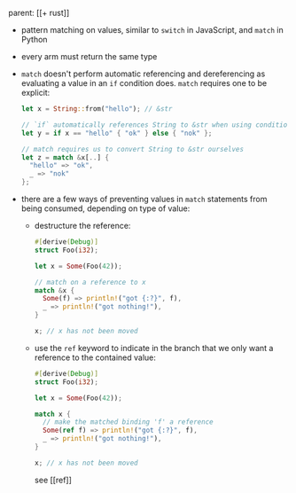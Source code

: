 parent: [[+ rust]]

- pattern matching on values, similar to `switch` in JavaScript, and `match` in Python
- every arm must return the same type
- `match` doesn't perform automatic referencing and dereferencing as evaluating
  a value in an `if` condition does. `match` requires one to be explicit:

  ```rust
  let x = String::from("hello"); // &str

  // `if` automatically references String to &str when using condition
  let y = if x == "hello" { "ok" } else { "nok" };

  // match requires us to convert String to &str ourselves
  let z = match &x[..] {
  	"hello" => "ok",
  	_ => "nok"
  };
  ```

- there are a few ways of preventing values in `match` statements from being
  consumed, depending on type of value:

  - destructure the reference:

    ```rust
    #[derive(Debug)]
    struct Foo(i32);

    let x = Some(Foo(42));

    // match on a reference to x
    match &x {
      Some(f) => println!("got {:?}", f),
      _ => println!("got nothing!"),
    }

    x; // x has not been moved
    ```

  - use the `ref` keyword to indicate in the branch that we only want a
    reference to the contained value:

    ```rust
    #[derive(Debug)]
    struct Foo(i32);

    let x = Some(Foo(42));

    match x {
      // make the matched binding 'f' a reference
      Some(ref f) => println!("got {:?}", f),
      _ => println!("got nothing!"),
    }

    x; // x has not been moved
    ```

    see [[ref]]
